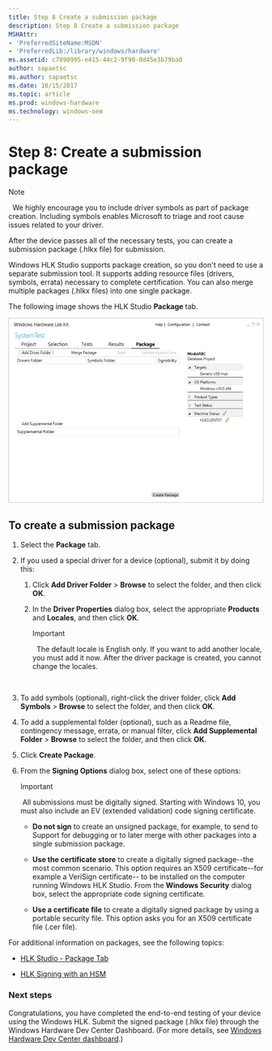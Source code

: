 ```yaml
---
title: Step 8 Create a submission package
description: Step 8 Create a submission package
MSHAttr:
- 'PreferredSiteName:MSDN'
- 'PreferredLib:/library/windows/hardware'
ms.assetid: c7890995-e415-44c2-9f90-0d45e3b79ba0
author: sapaetsc
ms.author: sapaetsc
ms.date: 10/15/2017
ms.topic: article
ms.prod: windows-hardware
ms.technology: windows-oem
---
```


# Step 8: Create a submission package

>[!NOTE]
>  We highly encourage you to include driver symbols as part of package creation. Including symbols enables Microsoft to triage and root cause issues related to your driver.

After the device passes all of the necessary tests, you can create a submission package (.hlkx file) for submission.

Windows HLK Studio supports package creation, so you don't need to use a separate submission tool. It supports adding resource files (drivers, symbols, errata) necessary to complete certification. You can also merge multiple packages (.hlkx files) into one single package.

The following image shows the HLK Studio **Package** tab.

![hlk studio package tab](images/hlk-studio-package-tab.png)

## <span id="To_create_a_submission_package"></span><span id="to_create_a_submission_package"></span><span id="TO_CREATE_A_SUBMISSION_PACKAGE"></span>To create a submission package


1.  Select the **Package** tab.

2.  If you used a special driver for a device (optional), submit it by doing this:

    1.  Click **Add Driver Folder** &gt; **Browse** to select the folder, and then click **OK**.

    2.  In the **Driver Properties** dialog box, select the appropriate **Products** and **Locales**, and then click **OK**.

        >[!IMPORTANT]
        >  The default locale is English only. If you want to add another locale, you must add it now. After the driver package is created, you cannot change the locales.

         

3.  To add symbols (optional), right-click the driver folder, click **Add Symbols** &gt; **Browse** to select the folder, and then click **OK**.

4.  To add a supplemental folder (optional), such as a Readme file, contingency message, errata, or manual filter, click **Add Supplemental Folder** &gt; **Browse** to select the folder, and then click **OK**.

5.  Click **Create Package**.

6.  From the **Signing Options** dialog box, select one of these options:

    >[!IMPORTANT]
    > All submissions must be digitally signed.
    > Starting with Windows 10, you must also include an EV (extended validation) code signing certificate.

    -   **Do not sign** to create an unsigned package, for example, to send to Support for debugging or to later merge with other packages into a single submission package.

    -   **Use the certificate store** to create a digitally signed package--the most common scenario. This option requires an X509 certificate--for example a VeriSign certificate-- to be installed on the computer running Windows HLK Studio. From the **Windows Security** dialog box, select the appropriate code signing certificate.

    -   **Use a certificate file** to create a digitally signed package by using a portable security file. This option asks you for an X509 certificate file (.cer file).

For additional information on packages, see the following topics:

-   [HLK Studio - Package Tab](..\user\hlk-studio---package-tab.md)

-   [HLK Signing with an HSM](..\user\hlk-signing-with-an-hsm.md)

### <span id="Next_steps"></span><span id="next_steps"></span><span id="NEXT_STEPS"></span>Next steps

Congratulations, you have completed the end-to-end testing of your device using the Windows HLK. Submit the signed package (.hlkx file) through the Windows Hardware Dev Center Dashboard. (For more details, see [Windows Hardware Dev Center dashboard](https://docs.microsoft.com/en-us/windows-hardware/drivers/dashboard/).)

 

 






